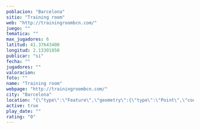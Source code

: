 ```yaml
---
poblacion: "Barcelona"
sitio: "Training room"
web: "http://trainingroombcn.com/"
juego: ""
tematica: ""
max_jugadores: 6
latitud: 41.37643400
longitud: 2.13301850
publicar: "si"
fecha: ""
jugadores: ""
valoracion: 
foto: ""
name: "Training room"
webpage: "http://trainingroombcn.com/"
city: "Barcelona"
location: "{\"type\":\"Feature\",\"geometry\":{\"type\":\"Point\",\"coordinates\":[2.1330185,41.376434]}}"
active: true
play_date: ""
rating: "0"
---
```

